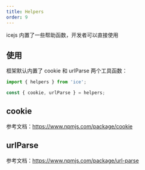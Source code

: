 ```yaml
---
title: Helpers
order: 9
---
```


icejs 内置了一些帮助函数，开发者可以直接使用

## 使用

框架默认内置了 cookie 和 urlParse 两个工具函数：

```ts
import { helpers } from 'ice';

const { cookie, urlParse } = helpers;
```

## cookie

参考文档：https://www.npmjs.com/package/cookie

## urlParse

参考文档：https://www.npmjs.com/package/url-parse